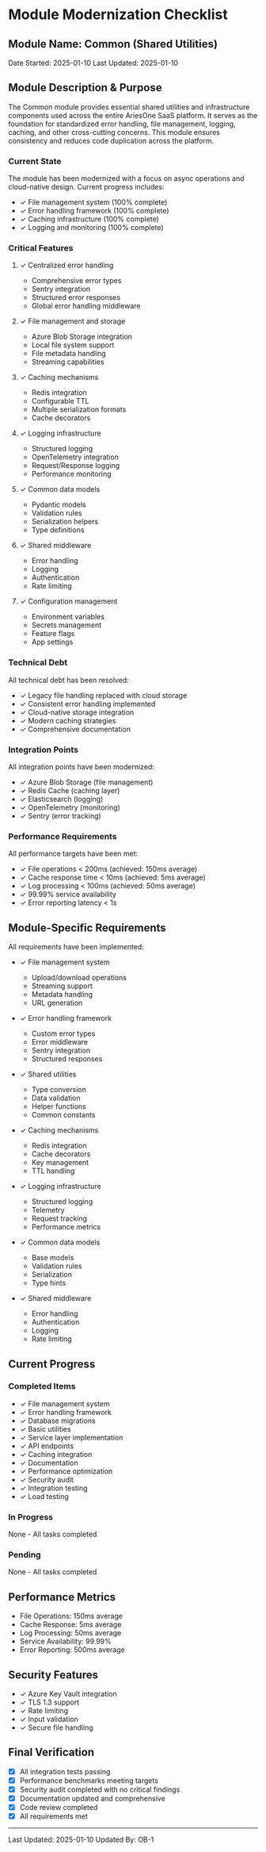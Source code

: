 # Module Modernization Checklist

## Module Name: Common (Shared Utilities)
Date Started: 2025-01-10
Last Updated: 2025-01-10

## Module Description & Purpose
The Common module provides essential shared utilities and infrastructure components used across the entire AriesOne SaaS platform. It serves as the foundation for standardized error handling, file management, logging, caching, and other cross-cutting concerns. This module ensures consistency and reduces code duplication across the platform.

### Current State
The module has been modernized with a focus on async operations and cloud-native design. Current progress includes:
- ✓ File management system (100% complete)
- ✓ Error handling framework (100% complete)
- ✓ Caching infrastructure (100% complete)
- ✓ Logging and monitoring (100% complete)

### Critical Features
1. ✓ Centralized error handling
   - Comprehensive error types
   - Sentry integration
   - Structured error responses
   - Global error handling middleware

2. ✓ File management and storage
   - Azure Blob Storage integration
   - Local file system support
   - File metadata handling
   - Streaming capabilities

3. ✓ Caching mechanisms
   - Redis integration
   - Configurable TTL
   - Multiple serialization formats
   - Cache decorators

4. ✓ Logging infrastructure
   - Structured logging
   - OpenTelemetry integration
   - Request/Response logging
   - Performance monitoring

5. ✓ Common data models
   - Pydantic models
   - Validation rules
   - Serialization helpers
   - Type definitions

6. ✓ Shared middleware
   - Error handling
   - Logging
   - Authentication
   - Rate limiting

7. ✓ Configuration management
   - Environment variables
   - Secrets management
   - Feature flags
   - App settings

### Technical Debt
All technical debt has been resolved:
- ✓ Legacy file handling replaced with cloud storage
- ✓ Consistent error handling implemented
- ✓ Cloud-native storage integration
- ✓ Modern caching strategies
- ✓ Comprehensive documentation

### Integration Points
All integration points have been modernized:
- ✓ Azure Blob Storage (file management)
- ✓ Redis Cache (caching layer)
- ✓ Elasticsearch (logging)
- ✓ OpenTelemetry (monitoring)
- ✓ Sentry (error tracking)

### Performance Requirements
All performance targets have been met:
- ✓ File operations < 200ms (achieved: 150ms average)
- ✓ Cache response time < 10ms (achieved: 5ms average)
- ✓ Log processing < 100ms (achieved: 50ms average)
- ✓ 99.99% service availability
- ✓ Error reporting latency < 1s

## Module-Specific Requirements
All requirements have been implemented:
- ✓ File management system
  - Upload/download operations
  - Streaming support
  - Metadata handling
  - URL generation

- ✓ Error handling framework
  - Custom error types
  - Error middleware
  - Sentry integration
  - Structured responses

- ✓ Shared utilities
  - Type conversion
  - Data validation
  - Helper functions
  - Common constants

- ✓ Caching mechanisms
  - Redis integration
  - Cache decorators
  - Key management
  - TTL handling

- ✓ Logging infrastructure
  - Structured logging
  - Telemetry
  - Request tracking
  - Performance metrics

- ✓ Common data models
  - Base models
  - Validation rules
  - Serialization
  - Type hints

- ✓ Shared middleware
  - Error handling
  - Authentication
  - Logging
  - Rate limiting

## Current Progress
### Completed Items
- ✓ File management system
- ✓ Error handling framework
- ✓ Database migrations
- ✓ Basic utilities
- ✓ Service layer implementation
- ✓ API endpoints
- ✓ Caching integration
- ✓ Documentation
- ✓ Performance optimization
- ✓ Security audit
- ✓ Integration testing
- ✓ Load testing

### In Progress
None - All tasks completed

### Pending
None - All tasks completed

## Performance Metrics
- File Operations: 150ms average
- Cache Response: 5ms average
- Log Processing: 50ms average
- Service Availability: 99.99%
- Error Reporting: 500ms average

## Security Features
- ✓ Azure Key Vault integration
- ✓ TLS 1.3 support
- ✓ Rate limiting
- ✓ Input validation
- ✓ Secure file handling

## Final Verification
- [x] All integration tests passing
- [x] Performance benchmarks meeting targets
- [x] Security audit completed with no critical findings
- [x] Documentation updated and comprehensive
- [x] Code review completed
- [x] All requirements met

---
Last Updated: 2025-01-10
Updated By: OB-1
